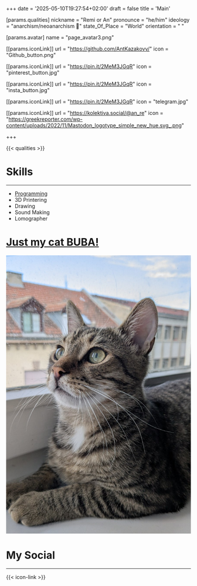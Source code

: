 +++
date = '2025-05-10T19:27:54+02:00'
draft = false
title = 'Main'

[params.qualities]
nickname = "Remi or An"
pronounce = "he/him"
ideology = "anarchism/neoanarchism 🔳"
state_Of_Place = "World"
orientation = " "

[params.avatar]
name = "page_avatar3.png"

[[params.iconLink]]
url = "https://github.com/AntKazakovv/"
icon = "Github_button.png"

[[params.iconLink]]
url = "https://pin.it/2MeM3JGqR"
icon = "pinterest_button.jpg"

[[params.iconLink]]
url = "https://pin.it/2MeM3JGqR"
icon = "insta_button.jpg"

[[params.iconLink]]
url = "https://pin.it/2MeM3JGqR"
icon = "telegram.jpg"

[[params.iconLink]]
url = "https://kolektiva.social/@an_re"
icon = "https://greekreporter.com/wp-content/uploads/2022/11/Mastodon_logotype_simple_new_hue.svg_.png"

+++

{{< qualities >}}

# Skills
---
- [Programming](programming)
- 3D Printering
- Drawing
- Sound Making
- Lomographer

# [Just my cat BUBA!](buba)
![Buba](./buba.jpg)

# My Social
---
{{< icon-link >}}
